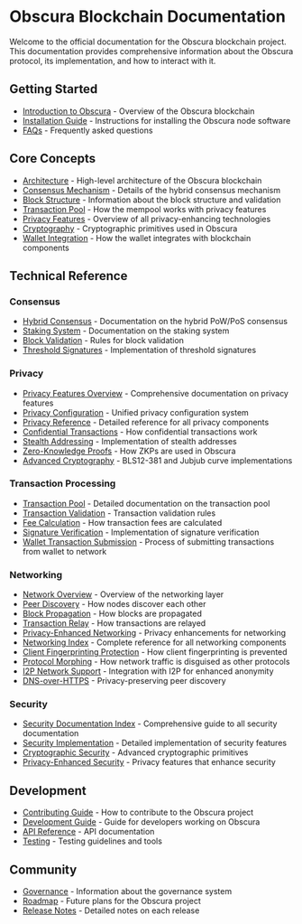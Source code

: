 # Obscura Blockchain Documentation

Welcome to the official documentation for the Obscura blockchain project. This documentation provides comprehensive information about the Obscura protocol, its implementation, and how to interact with it.

## Getting Started

- [Introduction to Obscura](./README.md) - Overview of the Obscura blockchain
- [Installation Guide](./guides/installation.md) - Instructions for installing the Obscura node software
- [FAQs](./faq.md) - Frequently asked questions

## Core Concepts

- [Architecture](./architecture.md) - High-level architecture of the Obscura blockchain
- [Consensus Mechanism](./consensus.md) - Details of the hybrid consensus mechanism
- [Block Structure](./block_structure.md) - Information about the block structure and validation
- [Transaction Pool](./transaction_pool.md) - How the mempool works with privacy features
- [Privacy Features](./privacy_features.md) - Overview of all privacy-enhancing technologies
- [Cryptography](./cryptography.md) - Cryptographic primitives used in Obscura
- [Wallet Integration](./wallet/integration.md) - How the wallet integrates with blockchain components

## Technical Reference

### Consensus

- [Hybrid Consensus](./consensus/HYBRID_CONSENSUS.md) - Documentation on the hybrid PoW/PoS consensus
- [Staking System](./consensus/STAKING.md) - Documentation on the staking system
- [Block Validation](./consensus/BLOCK_VALIDATION.md) - Rules for block validation
- [Threshold Signatures](./consensus/threshold_signatures.md) - Implementation of threshold signatures

### Privacy

- [Privacy Features Overview](./privacy_features.md) - Comprehensive documentation on privacy features
- [Privacy Configuration](./privacy_configuration.md) - Unified privacy configuration system
- [Privacy Reference](./privacy/index.md) - Detailed reference for all privacy components
- [Confidential Transactions](./crypto/confidential_transactions.md) - How confidential transactions work
- [Stealth Addressing](./crypto/stealth_addressing.md) - Implementation of stealth addresses
- [Zero-Knowledge Proofs](./crypto/zero_knowledge_proofs.md) - How ZKPs are used in Obscura
- [Advanced Cryptography](./cryptography/curves.md) - BLS12-381 and Jubjub curve implementations

### Transaction Processing

- [Transaction Pool](./transaction_pool.md) - Detailed documentation on the transaction pool
- [Transaction Validation](./transactions/validation.md) - Transaction validation rules
- [Fee Calculation](./transactions/fees.md) - How transaction fees are calculated
- [Signature Verification](./transactions/signatures.md) - Implementation of signature verification
- [Wallet Transaction Submission](./transactions/wallet_transaction_submission.md) - Process of submitting transactions from wallet to network

### Networking

- [Network Overview](./networking.md) - Overview of the networking layer
- [Peer Discovery](./network/peer_discovery.md) - How nodes discover each other
- [Block Propagation](./network/block_propagation.md) - How blocks are propagated
- [Transaction Relay](./network/transaction_relay.md) - How transactions are relayed
- [Privacy-Enhanced Networking](./peer_reputation_privacy.md) - Privacy enhancements for networking
- [Networking Index](./networking/index.md) - Complete reference for all networking components
- [Client Fingerprinting Protection](./networking/fingerprinting_protection.md) - How client fingerprinting is prevented
- [Protocol Morphing](./networking/protocol_morphing.md) - How network traffic is disguised as other protocols
- [I2P Network Support](./networking/i2p_proxy.md) - Integration with I2P for enhanced anonymity
- [DNS-over-HTTPS](./networking/dns_over_https.md) - Privacy-preserving peer discovery

### Security

- [Security Documentation Index](./security/index.md) - Comprehensive guide to all security documentation
- [Security Implementation](./security/security_implementation.md) - Detailed implementation of security features
- [Cryptographic Security](./cryptography/curves.md) - Advanced cryptographic primitives
- [Privacy-Enhanced Security](./privacy/index.md) - Privacy features that enhance security

## Development

- [Contributing Guide](./contributing.md) - How to contribute to the Obscura project
- [Development Guide](./development.md) - Guide for developers working on Obscura
- [API Reference](./api/README.md) - API documentation
- [Testing](./testing/README.md) - Testing guidelines and tools

## Community

- [Governance](./governance/README.md) - Information about the governance system
- [Roadmap](./ROADMAP.md) - Future plans for the Obscura project
- [Release Notes](./release_notes.md) - Detailed notes on each release 